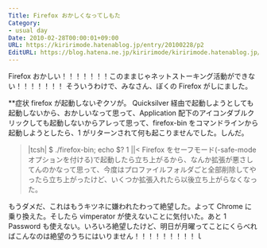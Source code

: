 ```yaml
---
Title: Firefox おかしくなってしもた
Category:
- usual day
Date: 2010-02-28T00:00:01+09:00
URL: https://kiririmode.hatenablog.jp/entry/20100228/p2
EditURL: https://blog.hatena.ne.jp/kiririmode/kiririmode.hatenablog.jp/atom/entry/8454420450078212128
---
```



Firefox おかしい！！！！！！！このままじゃネットストーキング活動ができない！！！！！！！
そういうわけで、みなさん、ぼくの Firefox がしにました。

**症状
firefox が起動しないぞクソが。
Quicksilver 経由で起動しようとしても起動しないから、おかしいなって思って、Application 配下のアイコンダブルクリックしても起動しないからアレって思って、firefox-bin をコマンドラインから起動しようとしたら、1 がリターンされて何も起こりませんでした。しんだ。
>|tcsh|
$ ./firefox-bin; echo $?
1
||<
Firefox をセーフモード(-safe-mode オプションを付ける)で起動したら立ち上がるから、なんか拡張が悪さしてんのかなって思って、今度はプロファイルフォルダごと全部削除してやったら立ち上がったけど、いくつか拡張入れたら以後立ち上がらなくなった。

もうダメだ、これはもうキツネに嫌われたわって絶望した。よって Chrome に乗り換えた。そしたら vimperator が使えないことに気付いた。あと 1 Password も使えない。いろいろ絶望したけど、明日が月曜ってことにくらべればこんなのは絶望のうちにはいりません！！！！！！！！！ｌ
